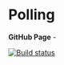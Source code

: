 # Polling

**GitHub Page** - 

[![Build status](https://ci.appveyor.com/api/projects/status/j4irr5l0e2adgio2?svg=true)](https://ci.appveyor.com/project/dmiweb/polling)